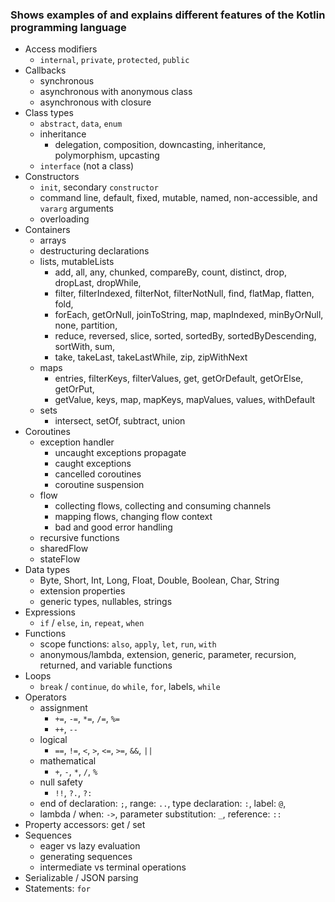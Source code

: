 ### Shows examples of and explains different features of the Kotlin programming language

- Access modifiers
    - `internal`, `private`, `protected`, `public`
- Callbacks
    - synchronous
    - asynchronous with anonymous class
    - asynchronous with closure
- Class types
    - `abstract`, `data`, `enum`
    - inheritance
        - delegation, composition, downcasting, inheritance, polymorphism, upcasting
    - `interface` (not a class)
- Constructors
    - `init`, secondary `constructor`
    - command line, default, fixed, mutable, named, non-accessible, and `vararg` arguments
    - overloading
- Containers
    - arrays
    - destructuring declarations
    - lists, mutableLists
        - add, all, any, chunked, compareBy, count, distinct, drop, dropLast, dropWhile,
        - filter, filterIndexed, filterNot, filterNotNull, find, flatMap, flatten, fold,
        - forEach, getOrNull, joinToString, map, mapIndexed, minByOrNull, none, partition,
        - reduce, reversed, slice, sorted, sortedBy, sortedByDescending, sortWith, sum,
        - take, takeLast, takeLastWhile, zip, zipWithNext
    - maps
        - entries, filterKeys, filterValues, get, getOrDefault, getOrElse, getOrPut,
        - getValue, keys, map, mapKeys, mapValues, values, withDefault
    - sets
        - intersect, setOf, subtract, union
- Coroutines
    - exception handler
        - uncaught exceptions propagate
        - caught exceptions
        - cancelled coroutines
        - coroutine suspension
    - flow
        - collecting flows, collecting and consuming channels
        - mapping flows, changing flow context
        - bad and good error handling
    - recursive functions
    - sharedFlow
    - stateFlow
- Data types
    - Byte, Short, Int, Long, Float, Double, Boolean, Char, String
    - extension properties
    - generic types, nullables, strings
- Expressions
    - `if` / `else`, `in`, `repeat`, `when`
- Functions
    - scope functions: `also`, `apply`, `let`, `run`, `with`
    - anonymous/lambda, extension, generic, parameter, recursion, returned, and variable functions
- Loops
    - `break` / `continue`, `do` `while`, `for`, labels, `while`
- Operators
    - assignment
        - `+=`, `-=`, `*=`, `/=`, `%=`
        - `++`, `--`
    - logical
        - `==`, `!=`, `<`, `>`, `<=`, `>=`, `&&`, `||`
    - mathematical
        - `+`, `-`, `*`, `/`, `%`
    - null safety
        - `!!`, `?.`, `?:`
    - end of declaration: `;`, range: `..`, type declaration: `:`, label: `@`,
    - lambda / when: `->`, parameter substitution: `_`, reference: `::`
- Property accessors: get / set
- Sequences
    - eager vs lazy evaluation
    - generating sequences
    - intermediate vs terminal operations
- Serializable / JSON parsing
- Statements: `for`